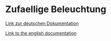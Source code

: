 # Zufaellige Beleuchtung

[Link zur deutschen Dokumentation](https://www.symcon.de/de/service/dokumentation/modulreferenz/zufaellige-beleuchtung/)

[Link to the english documentation](https://www.symcon.de/en/service/documentation/module-reference/random-lighting/)